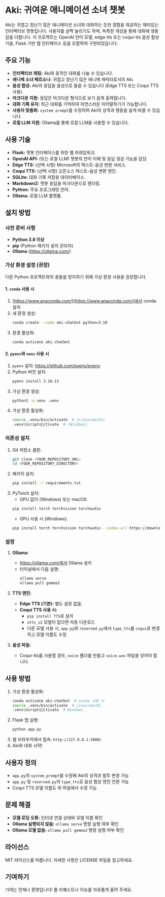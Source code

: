 
# Aki: 귀여운 애니메이션 소녀 챗봇

Aki는 귀엽고 장난기 많은 애니메이션 소녀와 대화하는 듯한 경험을 제공하는 재미있는 인터랙티브 챗봇입니다. 사용자를 살짝 놀리기도 하며, 독특한 개성을 통해 대화에 생동감을 더합니다. 이 프로젝트는 OpenAI 언어 모델, edge-tts 또는 coqui-tts 음성 합성 기술, Flask 기반 웹 인터페이스 등을 조합하여 구현되었습니다.

## 주요 기능

* **인터랙티브 채팅:** Aki와 동적인 대화를 나눌 수 있습니다.
* **애니메 소녀 페르소나:** 귀엽고 장난기 많은 애니메 캐릭터로서의 Aki.
* **음성 합성:** Aki의 응답을 음성으로 들을 수 있습니다 (Edge TTS 또는 Coqui TTS 사용).
* **마크다운 지원:** 응답은 마크다운 형식으로 보기 쉽게 출력됩니다.
* **대화 기록 유지:** 최근 대화를 기억하여 자연스러운 이어말하기가 가능합니다.
* **사용자 맞춤화:** `system prompt`를 수정하여 Aki의 성격과 행동을 쉽게 바꿀 수 있습니다.
* **로컬 LLM 지원:** Ollama를 통해 로컬 LLM을 사용할 수 있습니다.

## 사용 기술

* **Flask:** 챗봇 인터페이스를 위한 웹 프레임워크.
* **OpenAI API:** (또는 로컬 LLM) 챗봇의 언어 이해 및 응답 생성 기능을 담당.
* **Edge TTS:** (선택 사항) Microsoft의 텍스트-음성 변환 서비스.
* **Coqui TTS:** (선택 사항) 오픈소스 텍스트-음성 변환 엔진.
* **SQLite:** 대화 기록 저장용 데이터베이스.
* **Markdown2:** 챗봇 응답을 마크다운으로 렌더링.
* **Python:** 주요 프로그래밍 언어.
* **Ollama:** 로컬 LLM 플랫폼.

## 설치 방법

### 사전 준비 사항

* **Python 3.8 이상**  
* **pip** (Python 패키지 설치 관리자)  
* **Ollama** (https://ollama.com/)

### 가상 환경 설정 (권장)

다른 Python 프로젝트와의 충돌을 방지하기 위해 가상 환경 사용을 권장합니다.

#### 1. `conda` 사용 시

1. [https://www.anaconda.com/](https://www.anaconda.com/)에서 conda 설치
2. 새 환경 생성:
    ```bash
    conda create --name aki-chatbot python=3.10
    ```
3. 환경 활성화:
    ```bash
    conda activate aki-chatbot
    ```

#### 2. `pyenv`와 `venv` 사용 시

1. `pyenv` 설치: https://github.com/pyenv/pyenv
2. Python 버전 설치:
    ```bash
    pyenv install 3.10.13
    ```
3. 가상 환경 생성:
    ```bash
    python3 -m venv .venv
    ```
4. 가상 환경 활성화:
    ```bash
    source .venv/bin/activate  # (Linux/macOS)
    .venv\Scriptsctivate  # (Windows)
    ```

### 의존성 설치

1. Git 저장소 클론:
    ```bash
    git clone <YOUR_REPOSITORY_URL>
    cd <YOUR_REPOSITORY_DIRECTORY>
    ```
2. 패키지 설치:
    ```bash
    pip install -r requirements.txt
    ```
3. PyTorch 설치:
    - GPU 없이 (Windows) 또는 macOS:
    ```bash
    pip install torch torchvision torchaudio
    ```
    - GPU 사용 시 (Windows):
    ```bash
    pip install torch torchvision torchaudio --index-url https://download.pytorch.org/whl/cu118
    ```

### 설정

1. **Ollama:**
    * https://ollama.com/에서 Ollama 설치
    * 터미널에서 다음 실행:
        ```bash
        ollama serve
        ollama pull gemma3
        ```

2. **TTS 엔진:**
    * **Edge TTS (기본):** 별도 설정 없음.
    * **Coqui TTS 사용 시:**
        * `pip install TTS`로 설치
        * `xtts_v2` 모델이 없으면 자동 다운로드
        * 다른 모델 사용 시, `app.py`와 `reserved.py`에서 `type_tts`를 `coqui`로 변경하고 모델 이름도 수정

3. **음성 파일:**
    * Coqui-tts를 사용할 경우, `voice` 폴더를 만들고 `voice.wav` 파일을 넣어야 합니다.

## 사용 방법

1. 가상 환경 활성화:
    ```bash
    conda activate aki-chatbot  # conda 사용 시
    source .venv/bin/activate  # Linux/macOS
    .venv\Scriptsctivate  # Windows
    ```
2. Flask 앱 실행:
    ```bash
    python app.py
    ```
3. 웹 브라우저에서 접속: `http://127.0.0.1:5000/`
4. Aki와 대화 시작!

## 사용자 정의

* `app.py`의 `system_prompt`를 수정해 Aki의 성격과 말투 변경 가능
* `app.py` 및 `reserved.py`의 `type_tts`로 음성 합성 엔진 전환 가능
* Coqui TTS 모델 이름도 위 파일에서 수정 가능

## 문제 해결

* **모델 로딩 오류:** 인터넷 연결 상태와 모델 이름 확인
* **Ollama 실행되지 않음:** `ollama serve` 명령 실행 여부 확인
* **Ollama 모델 없음:** `ollama pull gemma3` 명령 실행 여부 확인

## 라이선스

MIT 라이선스를 따릅니다. 자세한 사항은 LICENSE 파일을 참고하세요.

## 기여하기

기여는 언제나 환영입니다! 풀 리퀘스트나 이슈를 자유롭게 올려 주세요.
